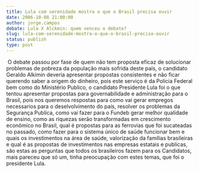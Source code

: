 ```yaml
---
title: Lula com serenidade mostra o que o Brasil precisa ouvir 
date: 2006-10-08 21:00:00
author: jorge.campos
debate: Lula X Alckmin: quem venceu o debate?
slug: lula-com-serenidade-mostra-o-que-o-brasil-precisa-ouvir
status: publish 
type: post
---
```


 O debate passou por fase de quem não tem proposta eficaz de solucionar problemas de pobreza da população mais sofrida deste país, o candidato Geraldo Alkimin deveria apresentar propostas consistentes e não ficar querendo saber a origem do dinheiro, pois este serviço é da Policia Federal bem como do Ministério Publico, o candidato Presidente Lula foi o que tentou apresentar propostas para governabilidade e administração para o Brasil, pois nos queremos respostas para como vai gerar empregos necessarios para o deselvolvimento do país, resolver os problemas da Segurança Publica, como vai fazer para o Fundeb gerar melhor qualidade de ensino, como as riquezas serão transformadas em crescimento econômico no Brasil, qual é propostas para as ferrovias que foi sucateadas no passado, como fazer para o sistema único de saúde funcionar bem e quais os investimentos na área de saúde, valorização da famílias brasileiras e qual é as propostas de investimentos nas empresas estatais e publicas, são estas as perguntas que todos os brasileiros fazem para os Candidatos, mais pareceu que só um, tinha preocupação com estes temas, que foi o presidente Lula.
